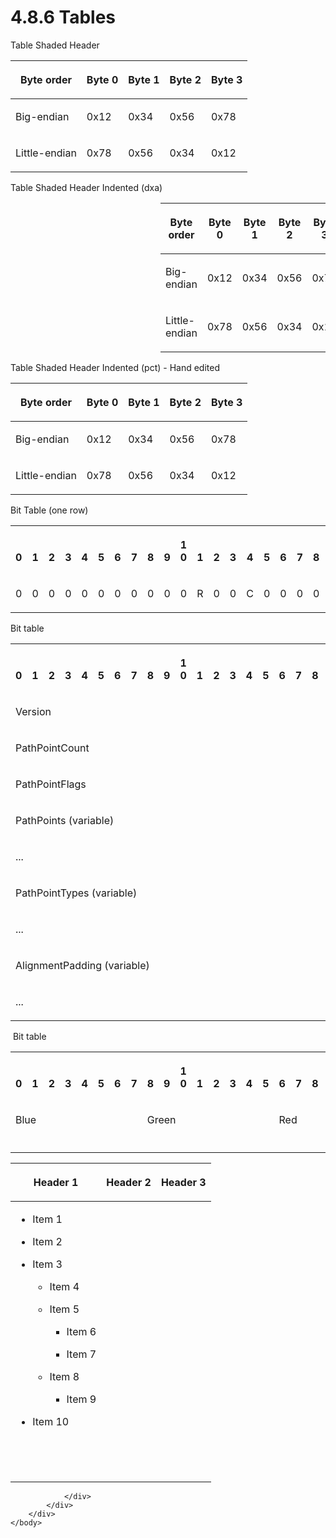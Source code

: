 <html dir="LTR" xmlns:mshelp="http://msdn.microsoft.com/mshelp" xmlns:ddue="http://ddue.schemas.microsoft.com/authoring/2003/5" xmlns:xlink="http://www.w3.org/1999/xlink" xmlns:tool="http://www.microsoft.com/tooltip">
    <head>
        <meta http-equiv="Content-Type" content="text/html; CHARSET=utf-8"></meta>
        <meta name="save" content="history"></meta>
        <title>4.8.6 Tables</title>
        <xml>
            <mshelp:toctitle title="4.8.6 Tables"></mshelp:toctitle>
            <mshelp:rltitle title="[MS-CANARYBLOCK]: Tables"></mshelp:rltitle>
            <mshelp:keyword index="A" term="4230f617-1e70-4e15-bec9-3276091a139d"></mshelp:keyword>
            <mshelp:attr name="DCSext.ContentType" value="open specification"></mshelp:attr>
            <mshelp:attr name="AssetID" value="4230f617-1e70-4e15-bec9-3276091a139d"></mshelp:attr>
            <mshelp:attr name="TopicType" value="kbRef"></mshelp:attr>
            <mshelp:attr name="DCSext.Title" value="[MS-CANARYBLOCK]: Tables" />
        </xml>
    </head>
    <body>
        <div id="header">
            <h1 class="heading">4.8.6 Tables</h1>
        </div>
        <div id="mainSection">
            <div id="mainBody">
                <div id="allHistory" class="saveHistory"></div>
                <div id="sectionSection0" class="section" name="collapseableSection">
                    

<p>Table Shaded Header</p>

<table>
 <thead>
  <tr>
   <th>
   <p>Byte order</p>
   </th>
   <th>
   <p>Byte 0</p>
   </th>
   <th>
   <p>Byte 1</p>
   </th>
   <th>
   <p>Byte 2</p>
   </th>
   <th>
   <p>Byte 3</p>
   </th>
  </tr>
 </thead>
 <tr>
  <td>
  <p>Big-endian</p>
  </td>
  <td>
  <p>0x12</p>
  </td>
  <td>
  <p>0x34</p>
  </td>
  <td>
  <p>0x56</p>
  </td>
  <td>
  <p>0x78</p>
  </td>
 </tr>
 <tr>
  <td>
  <p>Little-endian</p>
  </td>
  <td>
  <p>0x78</p>
  </td>
  <td>
  <p>0x56</p>
  </td>
  <td>
  <p>0x34</p>
  </td>
  <td>
  <p>0x12</p>
  </td>
 </tr>
</table>

<p> </p>

<p>Table Shaded Header Indented (dxa)  </p>

<dl>
<dd>
<dl>
<dd>
<dl>
<dd>
<dl>
<dd>
<dl>
<dd>
<dl>
<dd>
<table>
 <thead>
  <tr>
   <th>
   <p>Byte order</p>
   </th>
   <th>
   <p>Byte 0</p>
   </th>
   <th>
   <p>Byte 1</p>
   </th>
   <th>
   <p>Byte 2</p>
   </th>
   <th>
   <p>Byte 3</p>
   </th>
  </tr>
 </thead>
 <tr>
  <td>
  <p>Big-endian</p>
  </td>
  <td>
  <p>0x12</p>
  </td>
  <td>
  <p>0x34</p>
  </td>
  <td>
  <p>0x56</p>
  </td>
  <td>
  <p>0x78</p>
  </td>
 </tr>
 <tr>
  <td>
  <p>Little-endian</p>
  </td>
  <td>
  <p>0x78</p>
  </td>
  <td>
  <p>0x56</p>
  </td>
  <td>
  <p>0x34</p>
  </td>
  <td>
  <p>0x12</p>
  </td>
 </tr>
</table>
</dd></dl></dd></dl></dd></dl></dd></dl></dd></dl></dd></dl>

<p>Table Shaded Header Indented (pct) - Hand edited</p>

<table>
 <thead>
  <tr>
   <th>
   <p>Byte order</p>
   </th>
   <th>
   <p>Byte 0</p>
   </th>
   <th>
   <p>Byte 1</p>
   </th>
   <th>
   <p>Byte 2</p>
   </th>
   <th>
   <p>Byte 3</p>
   </th>
  </tr>
 </thead>
 <tr>
  <td>
  <p>Big-endian</p>
  </td>
  <td>
  <p>0x12</p>
  </td>
  <td>
  <p>0x34</p>
  </td>
  <td>
  <p>0x56</p>
  </td>
  <td>
  <p>0x78</p>
  </td>
 </tr>
 <tr>
  <td>
  <p>Little-endian</p>
  </td>
  <td>
  <p>0x78</p>
  </td>
  <td>
  <p>0x56</p>
  </td>
  <td>
  <p>0x34</p>
  </td>
  <td>
  <p>0x12</p>
  </td>
 </tr>
</table>

<p> </p>

<p>Bit Table (one row)</p>

<table>
 <tr>
  <th><p><br>0</p></th>
  <th><p><br>1</p></th>
  <th><p><br>2</p></th>
  <th><p><br>3</p></th>
  <th><p><br>4</p></th>
  <th><p><br>5</p></th>
  <th><p><br>6</p></th>
  <th><p><br>7</p></th>
  <th><p><br>8</p></th>
  <th><p><br>9</p></th>
  <th><p>1<br>0</p></th>
  <th><p><br>1</p></th>
  <th><p><br>2</p></th>
  <th><p><br>3</p></th>
  <th><p><br>4</p></th>
  <th><p><br>5</p></th>
  <th><p><br>6</p></th>
  <th><p><br>7</p></th>
  <th><p><br>8</p></th>
  <th><p><br>9</p></th>
  <th><p>2<br>0</p></th>
  <th><p><br>1</p></th>
  <th><p><br>2</p></th>
  <th><p><br>3</p></th>
  <th><p><br>4</p></th>
  <th><p><br>5</p></th>
  <th><p><br>6</p></th>
  <th><p><br>7</p></th>
  <th><p><br>8</p></th>
  <th><p><br>9</p></th>
  <th><p>3<br>0</p></th>
  <th><p><br>1</p></th>
 </tr>
 <tr>
  <td>
  <p>0</p>
  </td>
  <td>
  <p>0</p>
  </td>
  <td>
  <p>0</p>
  </td>
  <td>
  <p>0</p>
  </td>
  <td>
  <p>0</p>
  </td>
  <td>
  <p>0</p>
  </td>
  <td>
  <p>0</p>
  </td>
  <td>
  <p>0</p>
  </td>
  <td>
  <p>0</p>
  </td>
  <td>
  <p>0</p>
  </td>
  <td>
  <p>0</p>
  </td>
  <td>
  <p>R</p>
  </td>
  <td>
  <p>0</p>
  </td>
  <td>
  <p>0</p>
  </td>
  <td>
  <p>C</p>
  </td>
  <td>
  <p>0</p>
  </td>
  <td>
  <p>0</p>
  </td>
  <td>
  <p>0</p>
  </td>
  <td>
  <p>0</p>
  </td>
  <td>
  <p>0</p>
  </td>
  <td>
  <p>0</p>
  </td>
  <td>
  <p>0</p>
  </td>
  <td>
  <p>0</p>
  </td>
  <td>
  <p>0</p>
  </td>
  <td>
  <p>0</p>
  </td>
  <td>
  <p>0</p>
  </td>
  <td>
  <p>0</p>
  </td>
  <td>
  <p>0</p>
  </td>
  <td>
  <p>0</p>
  </td>
  <td>
  <p>0</p>
  </td>
  <td>
  <p>0</p>
  </td>
  <td>
  <p>0</p>
  </td>
 </tr>
</table>

<p> </p>

<p>Bit table </p>

<table>
 <tr>
  <th><p><br>0</p></th>
  <th><p><br>1</p></th>
  <th><p><br>2</p></th>
  <th><p><br>3</p></th>
  <th><p><br>4</p></th>
  <th><p><br>5</p></th>
  <th><p><br>6</p></th>
  <th><p><br>7</p></th>
  <th><p><br>8</p></th>
  <th><p><br>9</p></th>
  <th><p>1<br>0</p></th>
  <th><p><br>1</p></th>
  <th><p><br>2</p></th>
  <th><p><br>3</p></th>
  <th><p><br>4</p></th>
  <th><p><br>5</p></th>
  <th><p><br>6</p></th>
  <th><p><br>7</p></th>
  <th><p><br>8</p></th>
  <th><p><br>9</p></th>
  <th><p>2<br>0</p></th>
  <th><p><br>1</p></th>
  <th><p><br>2</p></th>
  <th><p><br>3</p></th>
  <th><p><br>4</p></th>
  <th><p><br>5</p></th>
  <th><p><br>6</p></th>
  <th><p><br>7</p></th>
  <th><p><br>8</p></th>
  <th><p><br>9</p></th>
  <th><p>3<br>0</p></th>
  <th><p><br>1</p></th>
 </tr>
 <tr>
  <td colspan="32">
  <p>Version</p>
  </td>
 </tr>
 <tr>
  <td colspan="32">
  <p>PathPointCount</p>
  </td>
 </tr>
 <tr>
  <td colspan="32">
  <p>PathPointFlags</p>
  </td>
 </tr>
 <tr>
  <td colspan="32">
  <p>PathPoints
  (variable)</p>
  </td>
 </tr>
 <tr>
  <td colspan="32">
  <p>...</p>
  </td>
 </tr>
 <tr>
  <td colspan="32">
  <p>PathPointTypes
  (variable)</p>
  </td>
 </tr>
 <tr>
  <td colspan="32">
  <p>...</p>
  </td>
 </tr>
 <tr>
  <td colspan="32">
  <p>AlignmentPadding
  (variable)</p>
  </td>
 </tr>
 <tr>
  <td colspan="32">
  <p>...</p>
  </td>
 </tr>
</table>

<p> Bit table</p>

<table>
 <tr>
  <th><p><br>0</p></th>
  <th><p><br>1</p></th>
  <th><p><br>2</p></th>
  <th><p><br>3</p></th>
  <th><p><br>4</p></th>
  <th><p><br>5</p></th>
  <th><p><br>6</p></th>
  <th><p><br>7</p></th>
  <th><p><br>8</p></th>
  <th><p><br>9</p></th>
  <th><p>1<br>0</p></th>
  <th><p><br>1</p></th>
  <th><p><br>2</p></th>
  <th><p><br>3</p></th>
  <th><p><br>4</p></th>
  <th><p><br>5</p></th>
  <th><p><br>6</p></th>
  <th><p><br>7</p></th>
  <th><p><br>8</p></th>
  <th><p><br>9</p></th>
  <th><p>2<br>0</p></th>
  <th><p><br>1</p></th>
  <th><p><br>2</p></th>
  <th><p><br>3</p></th>
  <th><p><br>4</p></th>
  <th><p><br>5</p></th>
  <th><p><br>6</p></th>
  <th><p><br>7</p></th>
  <th><p><br>8</p></th>
  <th><p><br>9</p></th>
  <th><p>3<br>0</p></th>
  <th><p><br>1</p></th>
 </tr>
 <tr>
  <td colspan="8">
  <p>Blue</p>
  </td>
  <td colspan="8">
  <p>Green</p>
  </td>
  <td colspan="8">
  <p>Red</p>
  </td>
  <td colspan="8">
  <p>Alpha</p>
  </td>
 </tr>
 <tr>
  <td colspan="8">
  <p> </p>
  </td>
  <td colspan="8">
  <p> </p>
  </td>
  <td colspan="8">
  <p> </p>
  </td>
  <td colspan="8">
  <p> </p>
  </td>
 </tr>
</table>

<p> </p>

<table>
 <thead>
  <tr>
   <th>
   <p>Header 1</p>
   </th>
   <th>
   <p>Header 2</p>
   </th>
   <th>
   <p>Header 3</p>
   </th>
  </tr>
 </thead>
 <tr>
  <td>
  <ul><li><p><span><span>  
  </span></span><span>Item 1</span></p>
  </li><li><p><span><span>  
  </span></span><span>Item 2</span></p>
  </li><li><p><span><span>  
  </span></span><span>Item 3</span></p>
  <ul><li><p><span><span>  
  </span></span><span>Item 4</span></p>
  </li><li><p><span><span>  
  </span></span><span>Item 5</span></p>
  <ul><li><p><span><span>  
  </span></span><span>Item 6</span></p>
  </li><li><p><span><span>  
  </span></span><span>Item 7</span></p>
  </li></ul></li><li><p><span><span>  
  </span></span><span>Item 8</span></p>
  <ul><li><p><span><span>  
  </span></span><span>Item 9</span></p>
  </li></ul></li></ul></li><li><p><span><span>  
  </span></span><span>Item 10</span></p>
  </li></ul></td>
  <td>
  <p> </p>
  </td>
  <td>
  <p> </p>
  </td>
 </tr>
 <tr>
  <td>
  <p> </p>
  </td>
  <td>
  <p> </p>
  </td>
  <td>
  <p> </p>
  </td>
 </tr>
 <tr>
  <td>
  <p> </p>
  </td>
  <td>
  <p> </p>
  </td>
  <td>
  <p> </p>
  </td>
 </tr>
 <tr>
  <td>
  <p> </p>
  </td>
  <td>
  <p> </p>
  </td>
  <td>
  <p> </p>
  </td>
 </tr>
</table>

<p> </p>


                </div>
            </div>
        </div>
    </body>
</html>